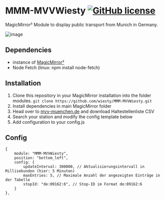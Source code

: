 # MMM-MVVWiesty [![GitHub license](https://img.shields.io/badge/license-MIT-blue.svg)](https://github.com/wiesty/MMM-MVVWiesty/raw/master/LICENSE)

MagicMirror² Module to display public transport from Munich  in Germany.


![image](https://i.imgur.com/bAkkk7H.png)


## Dependencies
* instance of [MagicMirror²](https://github.com/MichMich/MagicMirror)
* Node Fetch (linux: npm install node-fetch)

## Installation
1. Clone this repository in your MagicMirror installation into the folder modules.
```git clone https://github.com/wiesty/MMM-MVVWiesty.git```
2. Install dependencies in main MagicMirror folder
3. Head over to [mvv-muenchen.de](https://www.mvv-muenchen.de/fahrplanauskunft/fuer-entwickler/opendata/index.html) and download Haltestellenliste CSV
4. Search your station and modify the config template below
5. Add configuration to your config.js

## Config


```
{
    module: "MMM-MVVWiesty",
    position: "bottom_left",
    config: {
        updateInterval: 300000, // Aktualisierungsintervall in Millisekunden (hier: 5 Minuten)
        maxEntries: 5, // Maximale Anzahl der angezeigten Einträge in der Tabelle
        stopId: "de:09162:6", // Stop-ID im Format de:09162:6
    }
},
```
